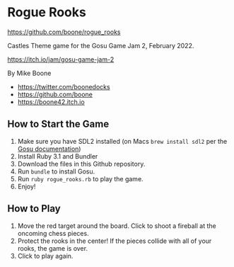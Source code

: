 # Rogue Rooks

https://github.com/boone/rogue_rooks

Castles Theme game for the Gosu Game Jam 2, February 2022.

https://itch.io/jam/gosu-game-jam-2

By Mike Boone
* https://twitter.com/boonedocks
* https://github.com/boone
* https://boone42.itch.io


## How to Start the Game

1. Make sure you have SDL2 installed (on Macs `brew install sdl2` per the [Gosu documentation](https://github.com/gosu/gosu/wiki/Getting-Started-on-OS-X))
1. Install Ruby 3.1 and Bundler
1. Download the files in this Github repository.
1. Run `bundle` to install Gosu.
1. Run `ruby rogue_rooks.rb` to play the game.
1. Enjoy!

## How to Play

1. Move the red target around the board. Click to shoot a fireball at the oncoming chess pieces.
1. Protect the rooks in the center! If the pieces collide with all of your rooks, the game is over.
1. Click to play again.
